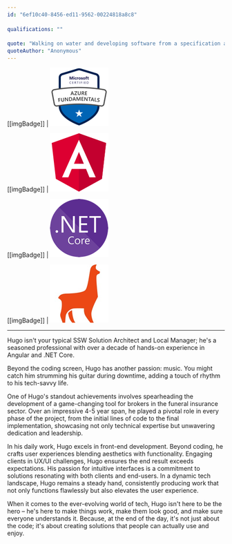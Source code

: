 ```yaml
---
id: "6ef10c40-8456-ed11-9562-00224818a8c8"

qualifications: ""

quote: "Walking on water and developing software from a specification are easy if both are frozen."
quoteAuthor: "Anonymous"
---
```


[[imgBadge]]
| ![](../badges/Certification-microsoft-azure-fundamentals.png)

[[imgBadge]]
| ![angular.png](../badges/Developer-angular.png)

[[imgBadge]]
| ![dotnet-core.png](../badges/Developer-dotnet-core.png)

[[imgBadge]]
| ![dotnet-core.png](../badges/Developer-TinaCMS.png)

---

Hugo isn't your typical SSW Solution Architect and Local Manager; he's a seasoned professional with over a decade of hands-on experience in Angular and .NET Core.

Beyond the coding screen, Hugo has another passion: music. You might catch him strumming his guitar during downtime, adding a touch of rhythm to his tech-savvy life.

One of Hugo's standout achievements involves spearheading the development of a game-changing tool for brokers in the funeral insurance sector. Over an impressive 4-5 year span, he played a pivotal role in every phase of the project, from the initial lines of code to the final implementation, showcasing not only technical expertise but unwavering dedication and leadership.

In his daily work, Hugo excels in front-end development. Beyond coding, he crafts user experiences blending aesthetics with functionality. Engaging clients in UX/UI challenges, Hugo ensures the end result exceeds expectations. His passion for intuitive interfaces is a commitment to solutions resonating with both clients and end-users. In a dynamic tech landscape, Hugo remains a steady hand, consistently producing work that not only functions flawlessly but also elevates the user experience.

When it comes to the ever-evolving world of tech, Hugo isn't here to be the hero – he's here to make things work, make them look good, and make sure everyone understands it. Because, at the end of the day, it's not just about the code; it's about creating solutions that people can actually use and enjoy.

